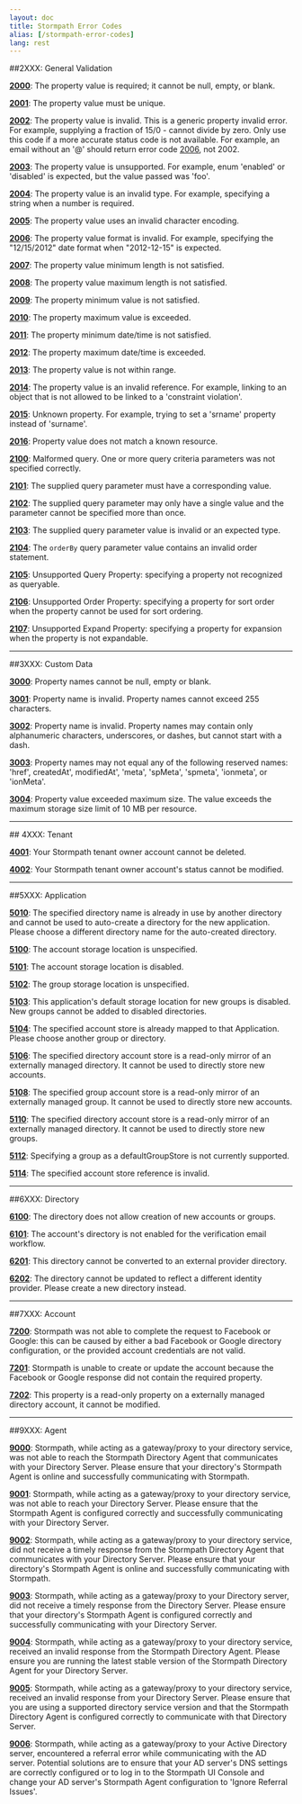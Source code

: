 ```yaml
---
layout: doc
title: Stormpath Error Codes
alias: [/stormpath-error-codes]
lang: rest
---
```


##<a id="GeneralValidation"></a>2XXX: General Validation

<a id="2000"></a>[**2000**](/errors/2000): The property value is required; it cannot be null, empty, or blank.

<a id="2001"></a>[**2001**](/errors/2001): The property value must be unique.

<a id="2002"></a>[**2002**](/errors/2002): The property value is invalid. This is a generic property invalid error. For example, supplying a fraction of 15/0 - cannot divide by zero.
Only use this code if a more accurate status code is not available. For example, an email without an '@' should return error code [2006](/errors/2006), not 2002.

<a id="2003"></a>[**2003**](/errors/2003): The property value is unsupported. For example, enum 'enabled' or 'disabled' is expected, but the value passed was 'foo'.

<a id="2004"></a>[**2004**](/errors/2004): The property value is an invalid type. For example, specifying a string when a number is required.

<a id="2005"></a>[**2005**](/errors/2005): The property value uses an invalid character encoding.

<a id="2006"></a>[**2006**](/errors/2006): The property value format is invalid. For example, specifying the  "12/15/2012" date format when "2012-12-15" is expected.

<a id="2007"></a>[**2007**](/errors/2007): The property value minimum length is not satisfied.

<a id="2008"></a>[**2008**](/errors/2008): The property value maximum length is not satisfied.

<a id="2009"></a>[**2009**](/errors/2009): The property minimum value is not satisfied.

<a id="2010"></a>[**2010**](/errors/2010): The property maximum value is exceeded.

<a id="2011"></a>[**2011**](/errors/2011): The property minimum date/time is not satisfied.

<a id="2012"></a>[**2012**](/errors/2012): The property maximum date/time is exceeded.

<a id="2013"></a>[**2013**](/errors/2013): The property value is not within range.

<a id="2014"></a>[**2014**](/errors/2014): The property value is an invalid reference. For example, linking to an object that is not allowed to be linked to a 'constraint violation'.

<a id="2015"></a>[**2015**](/errors/2015): Unknown property. For example, trying to set a 'srname' property instead of 'surname'.

<a id="2016"></a>[**2016**](/errors/2016): Property value does not match a known resource.

<a id="2100"></a>[**2100**](/errors/2100): Malformed query. One or more query criteria parameters was not specified correctly.

<a id="2101"></a>[**2101**](/errors/2101): The supplied query parameter must have a corresponding value.

<a id="2102"></a>[**2102**](/errors/2102): The supplied query parameter may only have a single value and the parameter cannot be specified more than once.

<a id="2103"></a>[**2103**](/errors/2103): The supplied query parameter value is invalid or an expected type.

<a id="2104"></a>[**2104**](/errors/2104): The `orderBy` query parameter value contains an invalid order statement.

<a id="2105"></a>[**2105**](/errors/2105): Unsupported Query Property: specifying a property not recognized as queryable.

<a id="2106"></a>[**2106**](/errors/2106): Unsupported Order Property: specifying a property for sort order when the property cannot be used for sort ordering.

<a id="2107"></a>[**2107**](/errors/2107): Unsupported Expand Property: specifying a property for expansion when the property is not expandable.

***

##<a id="CustomData"></a>3XXX: Custom Data

<a id="3000"></a>[**3000**](/errors/3000): Property names cannot be null, empty or blank.

<a id="3001"></a>[**3001**](/errors/3001): Property name is invalid.  Property names cannot exceed 255 characters.

<a id="3002"></a>[**3002**](/errors/3002): Property name is invalid.  Property names may contain only alphanumeric characters, underscores, or dashes, but cannot start with a dash.

<a id="3003"></a>[**3003**](/errors/3003): Property names may not equal any of the following reserved names: 'href', createdAt', modifiedAt', 'meta', 'spMeta', 'spmeta', 'ionmeta', or 'ionMeta'.

<a id="3004"></a>[**3004**](/errors/3004): Property value exceeded maximum size. The value exceeds the maximum storage size limit of 10 MB per resource.

***

##<a id="Tenant"></a> 4XXX: Tenant

<a id="4001"></a>[**4001**](/errors/4001): Your Stormpath tenant owner account cannot be deleted.

<a id="4002"></a>[**4002**](/errors/4002): Your Stormpath tenant owner account's status cannot be modified.

***


##<a id="Application"></a>5XXX: Application

<a id="5010"></a>[**5010**](/errors/5010): The specified directory name is already in use by another directory and cannot be used to auto-create a directory for the new application. Please choose a different directory name for the auto-created directory.

<a id="5100"></a>[**5100**](/errors/5100): The account storage location is unspecified. 

<a id="5101"></a>[**5101**](/errors/5101): The account storage location is disabled.

<a id="5102"></a>[**5102**](/errors/5102): The group storage location is unspecified. 

<a id="5103"></a>[**5103**](/errors/5103): This application's default storage location for new groups is disabled.  New groups cannot be added to disabled directories. 

<a id="5104"></a>[**5104**](/errors/5104): The specified account store is already mapped to that Application. Please choose another group or directory. 

<a id="5106"></a>[**5106**](/errors/5106): The specified directory account store is a read-only mirror of an externally managed directory. It cannot be used to directly store new accounts. 

<a id="5108"></a>[**5108**](/errors/5108): The specified group account store is a read-only mirror of an externally managed group. It cannot be used to directly store new accounts. 

<a id="5110"></a>[**5110**](/errors/5110): The specified directory account store is a read-only mirror of an externally managed directory. It cannot be used to directly store new groups. 

<a id="5112"></a>[**5112**](/errors/5112): Specifying a group as a defaultGroupStore is not currently supported. 

<a id="5114"></a>[**5114**](/errors/5114): The specified account store reference is invalid.

***

##<a id="Directory"></a>6XXX: Directory

<a id="6100"></a>[**6100**](/errors/6100): The directory does not allow creation of new accounts or groups.

<a id="6101"></a>[**6101**](/errors/6101): The account's directory is not enabled for the verification email workflow.

<a id="6201"></a>[**6201**](/errors/6201): This directory cannot be converted to an external provider directory.

<a id="6202"></a>[**6202**](/errors/6202): The directory cannot be updated to reflect a different identity provider. Please create a new directory instead.
***
##<a id="Agent"></a>7XXX: Account

<a id="7200"></a>[**7200**](/errors/7200): Stormpath was not able to complete the request to Facebook or Google: this can be caused by either a bad Facebook or Google directory configuration, or the provided account credentials are not valid.

<a id="7201"></a>[**7201**](/errors/7201): Stormpath is unable to create or update the account because the Facebook or Google response did not contain the required property.

<a id="7202"></a>[**7202**](/errors/7202): This property is a read-only property on a externally managed directory account, it cannot be modified.

***
##<a id="Agent"></a>9XXX: Agent

<a id="9000"></a>[**9000**](/errors/9000): Stormpath, while acting as a gateway/proxy to your directory service, was not able to reach the Stormpath Directory Agent that communicates with your Directory Server. Please ensure that your directory's Stormpath Agent is online and successfully communicating with Stormpath.

<a id="9001"></a>[**9001**](/errors/9001): Stormpath, while acting as a gateway/proxy to your directory service, was not able to reach your Directory Server. Please ensure that the Stormpath Agent is configured correctly and successfully communicating with your Directory Server.

<a id="9002"></a>[**9002**](/errors/9002): Stormpath, while acting as a gateway/proxy to your directory service, did not receive a timely response from the Stormpath Directory Agent that communicates with your Directory Server. Please ensure that your directory's Stormpath Agent is online and successfully communicating with Stormpath.

<a id="9003"></a>[**9003**](/errors/9003): Stormpath, while acting as a gateway/proxy to your Directory server, did not receive a timely response from the Directory Server. Please ensure that your directory's Stormpath Agent is configured correctly and successfully communicating with your Directory Server.

<a id="9004"></a>[**9004**](/errors/9004): Stormpath, while acting as a gateway/proxy to your directory service, received an invalid response from the Stormpath Directory Agent. Please ensure you are running the latest stable version of the Stormpath Directory Agent for your Directory Server.

<a id="9005"></a>[**9005**](/errors/9005): Stormpath, while acting as a gateway/proxy to your directory service, received an invalid response from your Directory Server. Please ensure that you are using a supported directory service version and that the Stormpath Directory Agent is configured correctly to communicate with that Directory Server.

<a id="9006"></a>[**9006**](/errors/9006): Stormpath, while acting as a gateway/proxy to your Active Directory server, encountered a referral error while communicating with the AD server. Potential solutions are to ensure that your AD server's DNS settings are correctly configured or to log in to the Stormpath UI Console and change your AD server's Stormpath Agent configuration to 'Ignore Referral Issues'.

